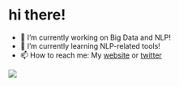 # hi there!

- 🔭 I’m currently working on Big Data and NLP!
- 🌱 I’m currently learning NLP-related tools!
- 📫 How to reach me: My [website](https://ujj.space) or [twitter](https://twitter.com/uinelj)

<a href="https://github.com/uinelj/">
  <img align="center" src="https://github-readme-stats.vercel.app/api?username=uinelj&show_icons=true&theme=great-gatsby" />
</a>

<!--
**Uinelj/Uinelj** is a ✨ _special_ ✨ repository because its `README.md` (this file) appears on your GitHub profile.

Here are some ideas to get you started:

- 🔭 I’m currently working on ...
- 🌱 I’m currently learning ...
- 👯 I’m looking to collaborate on ...
- 🤔 I’m looking for help with ...
- 💬 Ask me about ...
- 📫 How to reach me: ...
- 😄 Pronouns: ...
- ⚡ Fun fact: ...
-->
